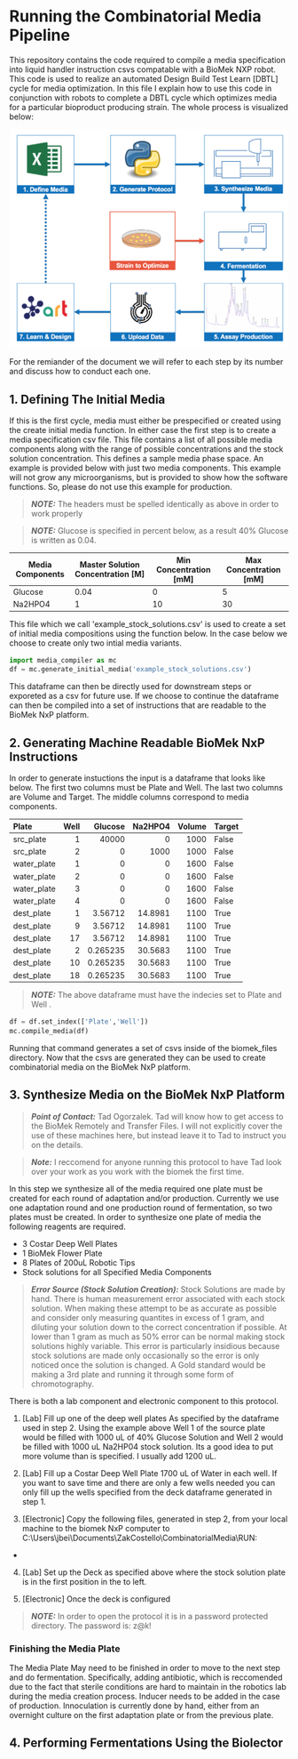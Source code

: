 # Running the Combinatorial Media Pipeline
This repository contains the code required to compile a media specification into liquid handler instruction csvs compatable with a BioMek NXP robot.  This code is used to realize an automated Design Build Test Learn \[DBTL\] cycle for media optimization.  In this file I explain how to use this code in conjunction with robots to complete a DBTL cycle which optimizes media for a particular bioproduct producing strain. The whole process is visualized below:

![Combinatorial Media DBTL Cycle Diagram](static/DBTL.png "DBTL Cycle")

For the remiander of the document we will refer to each step by its number and discuss how to conduct each one.

## 1. Defining The Initial Media
If this is the first cycle, media must either be prespecified or created using the create initial media function. In either case the first step is to create a media specification csv file.  This file contains a list of all possible media components along with the range of possible concentrations and the stock solution concentration. This defines a sample media phase space. An example is provided below with just two media components.  This example will not grow any microorganisms, but is provided to show how the software functions. So, please do not use this example for production.

> **_NOTE:_**  The headers must be spelled identically as above in order to work properly

> **_NOTE:_**  Glucose is specified in percent below, as a result 40% Glucose is written as 0.04.

| Media Components | Master Solution Concentration \[M\] | Min Concentration \[mM\] | Max Concentration \[mM\]
|---------|----|----|----|
| Glucose | 0.04|   0|   5|
| Na2HPO4 |  1 |  10|  30|   


This file which we call 'example_stock_solutions.csv' is used to create a set of initial media compositions using the function below. In the case below we choose to create only two intial media variants.


```python 
import media_compiler as mc
df = mc.generate_initial_media('example_stock_solutions.csv')
```

This dataframe can then be directly used for downstream steps or exporeted as a csv for future use. If we choose to continue the dataframe can then be compiled into a set of instructions that are readable to the BioMek NxP platform. 

## 2. Generating Machine Readable BioMek NxP Instructions

In order to generate instuctions the input is a dataframe that looks like below.  The first two columns must be Plate and Well.  The last two columns are Volume and Target. The middle columns correspond to media components.

| Plate       |   Well |      Glucose |   Na2HPO4 |   Volume | Target   |
|:------------|-------:|-------------:|----------:|---------:|:---------|
| src_plate   |      1 | 40000        |    0      |     1000 | False    |
| src_plate   |      2 |     0        | 1000      |     1000 | False    |
| water_plate |      1 |     0        |    0      |     1600 | False    |
| water_plate |      2 |     0        |    0      |     1600 | False    |
| water_plate |      3 |     0        |    0      |     1600 | False    |
| water_plate |      4 |     0        |    0      |     1600 | False    |
| dest_plate  |      1 |     3.56712  |   14.8981 |     1100 | True     |
| dest_plate  |      9 |     3.56712  |   14.8981 |     1100 | True     |
| dest_plate  |     17 |     3.56712  |   14.8981 |     1100 | True     |
| dest_plate  |      2 |     0.265235 |   30.5683 |     1100 | True     |
| dest_plate  |     10 |     0.265235 |   30.5683 |     1100 | True     |
| dest_plate  |     18 |     0.265235 |   30.5683 |     1100 | True     |

> **_NOTE:_**  The above dataframe must have the indecies set to Plate and Well .

```python
df = df.set_index(['Plate','Well'])
mc.compile_media(df)
```

Running that command generates a set of csvs inside of the biomek_files directory. Now that the csvs are generated they can be used to create combinatorial media on the BioMek NxP platform.

## 3. Synthesize Media on the BioMek NxP Platform

> **_Point of Contact:_**  Tad Ogorzalek.  Tad will know how to get access to the BioMek Remotely and Transfer Files.  I will not explicitly cover the use of these machines here, but instead leave it to Tad to instruct you on the details.

> **_Note:_** I reccomend for anyone running this protocol to have Tad look over your work as you work with the biomek the first time.

In this step we synthesize all of the media required one plate must be created for each round of adaptation and/or production. Currently we use one adaptation round and one production round of fermentation, so two plates must be created. In order to synthesize one plate of media the following reagents are required.

- 3 Costar Deep Well Plates
- 1 BioMek Flower Plate
- 8 Plates of 200uL Robotic Tips
- Stock solutions for all Specified Media Components

> **_Error Source (Stock Solution Creation):_** Stock Solutions are made by hand.  There is human measurement error associated with each stock solution.  When making these attempt to be as accurate as possible and consider only measuring quantites in excess of 1 gram, and diluting your solution down to the correct concentration if possible. At lower than 1 gram as much as 50% error can be normal making stock solutions highly variable. This error is particularly insidious because stock solutions are made only occasionally so the error is only noticed once the solution is changed.  A Gold standard would be making a 3rd plate and running it through some form of chromotography.


There is both a lab component and electronic component to this protocol.

1. [Lab] Fill up one of the deep well plates As specified by the dataframe used in step 2.  Using the example above Well 1 of the source plate would be filled with 1000 uL of 40% Glucose Solution and Well 2 would be filled with 1000 uL Na2HP04 stock solution.  Its a good idea to put more volume than is specified. I usually add 1200 uL.

2. [Lab] Fill up a Costar Deep Well Plate 1700 uL of Water in each well. If you want to save time and there are only a few wells needed you can only fill up the wells specified from the deck dataframe generated in step 1.

3. [Electronic] Copy the following files, generated in step 2, from your local machine to the biomek NxP computer to C:\Users\jbei\Documents\ZakCostello\CombinatorialMedia\RUN: 
- 

4. [Lab] Set up the Deck as specified above where the stock solution plate is in the first position in the to left.

5. [Electronic] Once the deck is configured

> **_NOTE:_**  In order to open the protocol it is in a password protected directory. The password is: z@k!

### Finishing the Media Plate
The Media Plate May need to be finished in order to move to the next step and do fermentation. Specifically, adding antibiotic, which is reccomended due to the fact that sterile conditions are hard to maintain in the robotics lab during the media creation process. Inducer needs to be added in the case of production. Innoculation is currently done by hand, either from an overnight culture on the first adaptation plate or from the previous plate. 


## 4. Performing Fermentations Using the Biolector

